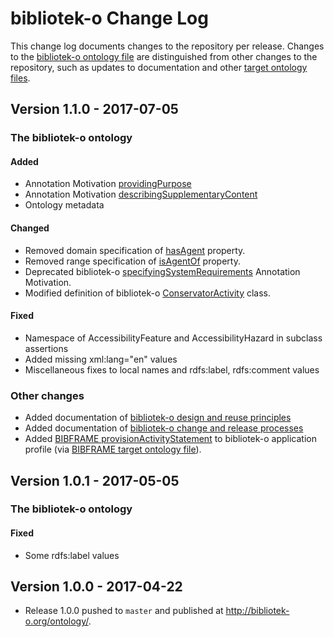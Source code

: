 # bibliotek-o Change Log

This change log documents changes to the repository per release. Changes to the [bibliotek-o ontology file](target-ontologies/bibliotek-o.owl) are distinguished from other changes to the repository, such as updates to documentation and other [target ontology files](target-ontologies).

## Version 1.1.0 - 2017-07-05

### The bibliotek-o ontology

#### Added 
- Annotation Motivation [providingPurpose](http://bibliotek-o.org/ontology/providingPurpose)
- Annotation Motivation [describingSupplementaryContent](http://bibliotek-o.org/ontology/descriptingSupplementaryContent)
- Ontology metadata

#### Changed
- Removed domain specification of [hasAgent](http://bibliotek-o.org/ontology/hasAgent) property.
- Removed range specification of [isAgentOf](http://bibliotek-o.org/ontology/isAgentOf) property.
- Deprecated bibliotek-o [specifyingSystemRequirements](http://bibliotek-o.org/ontology/specifyingSystemRequirements) Annotation Motivation.
- Modified definition of bibliotek-o [ConservatorActivity](http://bibliotek-o.org/ontology/ConservatorActivity) class.

#### Fixed
- Namespace of AccessibilityFeature and AccessibilityHazard in subclass assertions
- Added missing xml:lang="en" values
- Miscellaneous fixes to local names and rdfs:label, rdfs:comment values

### Other changes
- Added documentation of [bibliotek-o design and reuse principles](doc/principles/)
- Added documentation of [bibliotek-o change and release processes](doc/admin/crm.md)
- Added [BIBFRAME provisionActivityStatement](http://id.loc.gov/bibframe/ontologies/provisionActivityStatement) to bibliotek-o application profile (via [BIBFRAME target ontology file](target-ontologies/bibframe.2017-03-15.rdf)).

## Version 1.0.1 - 2017-05-05

### The bibliotek-o ontology

#### Fixed
- Some rdfs:label values 

## Version 1.0.0 - 2017-04-22
- Release 1.0.0 pushed to `master` and published at http://bibliotek-o.org/ontology/.
